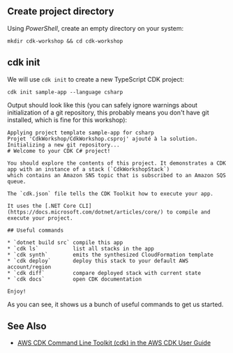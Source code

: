 <!--
+++
title = "cdk init"
weight = 100
+++
-->
## Create project directory

Using *PowerShell*, create an empty directory on your system:

```
mkdir cdk-workshop && cd cdk-workshop
```

## cdk init

We will use `cdk init` to create a new TypeScript CDK project:

```
cdk init sample-app --language csharp
```

Output should look like this (you can safely ignore warnings about
initialization of a git repository, this probably means you don't have git
installed, which is fine for this workshop):

```
Applying project template sample-app for csharp
Projet 'CdkWorkshop/CdkWorkshop.csproj' ajouté à la solution.
Initializing a new git repository...
# Welcome to your CDK C# project!

You should explore the contents of this project. It demonstrates a CDK app with an instance of a stack (`CdkWorkshopStack`)
which contains an Amazon SNS topic that is subscribed to an Amazon SQS queue.

The `cdk.json` file tells the CDK Toolkit how to execute your app.

It uses the [.NET Core CLI](https://docs.microsoft.com/dotnet/articles/core/) to compile and execute your project.

## Useful commands

* `dotnet build src` compile this app
* `cdk ls`           list all stacks in the app
* `cdk synth`        emits the synthesized CloudFormation template
* `cdk deploy`       deploy this stack to your default AWS account/region
* `cdk diff`         compare deployed stack with current state
* `cdk docs`         open CDK documentation

Enjoy!

```

As you can see, it shows us a bunch of useful commands to get us started.

## See Also

- [AWS CDK Command Line Toolkit (cdk) in the AWS CDK User Guide](https://docs.aws.amazon.com/CDK/latest/userguide/tools.html)
